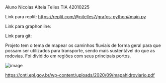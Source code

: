 Aluno Nicolas Alteia Telles
TIA 42010225

Link para replit: https://replit.com/@nitelles7/grafos-python#main.py

Link para graphonline:

Link para git:


Projeto tem o tema de mapear os caminhos fluviais de forma geral para que possam ser utilizados para transporte, sendo mais sustentável do que as rodovias. Foi dividido em regiões com seus principais portos.
 
![image](https://github.com/NicolasMack/grafoprojeto/assets/127933971/896203ff-4ab2-4ab1-8df6-28641a1defa7)

https://ontl.epl.gov.br/wp-content/uploads/2020/09/mapahidroviario.pdf
